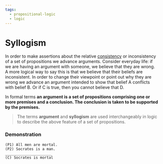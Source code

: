 ```yaml
---
tags:
  - propositional-logic
  - logic
---
```


# Syllogism

In order to make assertions about the relative
[consistency](Logical_consistency.md) or inconsistency
of a set of propositions we advance arguments. Consider everyday life: if we are
having an argument with someone, we believe that they are wrong. A more logical
way to say this is that we believe that their beliefs are inconsistent. In order
to change their viewpoint or point out why they are wrong we advance an argument
intended to show that belief A conflicts with belief B. Or if C is true, then
you cannot believe that D.

In formal terms **an argument is a set of propositions comprising one or more
premises and a conclusion. The conclusion is taken to be supported by the
premises.**

> The terms **argument** and **syllogism** are used interchangeably in logic to
> describe the above feature of a set of propositions.

### Demonstration

```
(P1) All men are mortal.
(P2) Socrates is a man.
_____________________
(C) Socrates is mortal
```
